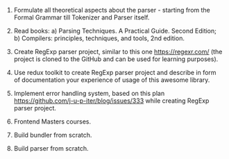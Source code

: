 1. Formulate all theoretical aspects about the parser - starting from the Formal Grammar till Tokenizer and Parser itself.
2. Read books: a) Parsing Techniques. A Practical Guide. Second Edition; b) Compilers: principles, techniques, and tools, 2nd edition.
3. Create RegExp parser project, similar to this one https://regexr.com/ (the project is cloned to the GitHub and can be used for learning purposes).
4. Use redux toolkit to create RegExp parser project and describe in form of documentation your experience of usage of this awesome library.
5. Implement error handling system, based on this plan https://github.com/j-u-p-iter/blog/issues/333 while creating RegExp parser project.



1. Frontend Masters courses.
2. Build bundler from scratch.
3. Build parser from scratch.
